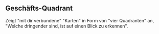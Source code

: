 ## Geschäfts-Quadrant
Zeigt "mit dir verbundene" "Karten" in Form von "vier Quadranten" an, "Welche dringender sind, ist auf einen Blick zu erkennen".
